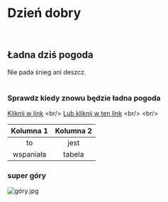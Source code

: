 # Dzień dobry
<br/>

## Ładna dziś pogoda
Nie pada śnieg ani deszcz.
<br/>
<br/>

### Sprawdz kiedy znowu będzie ładna pogoda
[Kliknij w link]([https://www.google.com/](https://pogoda.interia.pl/prognoza-dlugoterminowa-gdansk,cId,8048))
<br/>
[Lub kliknij w ten link]([https://www.youtube.com/](https://www.gismeteo.pl/weather-gdansk-3046/))
<br/>
<br/>

| Kolumna 1 | Kolumna 2|
| :---: | :---: |
| to | jest |
| wspaniała | tabela |

### super góry
![góry.jpg](gory2.jpg)

